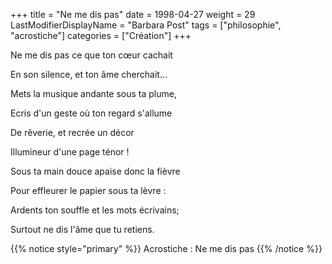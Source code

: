 +++
title = "Ne me dis pas"
date = 1998-04-27
weight = 29
LastModifierDisplayName = "Barbara Post"
tags = ["philosophie", "acrostiche"]
categories = ["Création"]
+++

Ne me dis pas ce que ton cœur cachait

En son silence, et ton âme cherchait...

Mets la musique andante sous ta plume,

Ecris d'un geste où ton regard s'allume

De rêverie, et recrée un décor

Illumineur d'une page ténor !

Sous ta main douce apaise donc la fièvre

Pour effleurer le papier sous ta lèvre :

Ardents ton souffle et les mots écrivains;

Surtout ne dis l'âme que tu retiens.

{{% notice style="primary" %}}
Acrostiche : Ne me dis pas
{{% /notice %}}
